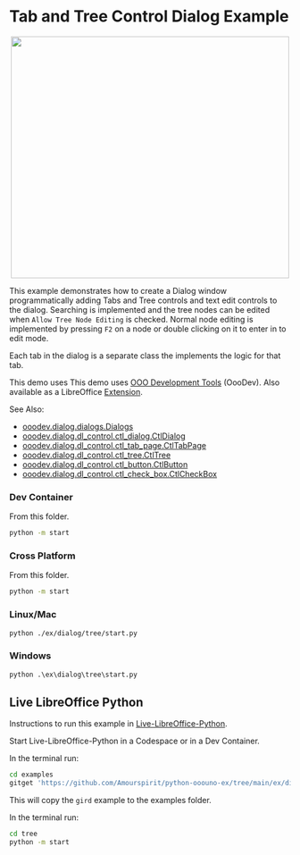 # Tab and Tree Control Dialog Example

<p align="center">
<img src="https://user-images.githubusercontent.com/4193389/284018833-91fdd4ac-a2c2-4105-a32b-922480240a12.png" width="498" height="433">
</p>

This example demonstrates how to create a Dialog window programmatically adding Tabs and Tree controls and text edit controls to the dialog.
Searching is implemented and the tree nodes can be edited when `Allow Tree Node Editing` is checked.
Normal node editing is implemented by pressing `F2` on a node or double clicking on it to enter in to edit mode.

Each tab in the dialog is a separate class the implements the logic for that tab.

This demo uses This demo uses [OOO Development Tools] (OooDev).
Also available as a LibreOffice [Extension](https://extensions.libreoffice.org/en/extensions/show/41700).

See Also:

- [ooodev.dialog.dialogs.Dialogs](https://python-ooo-dev-tools.readthedocs.io/en/latest/src/dialog/dialogs.html)
- [ooodev.dialog.dl_control.ctl_dialog.CtlDialog](https://python-ooo-dev-tools.readthedocs.io/en/latest/src/dialog/dl_control/ctl_dialog.html)
- [ooodev.dialog.dl_control.ctl_tab_page.CtlTabPage](https://python-ooo-dev-tools.readthedocs.io/en/latest/src/dialog/dl_control/ctl_tab_page.html)
- [ooodev.dialog.dl_control.ctl_tree.CtlTree](https://python-ooo-dev-tools.readthedocs.io/en/latest/src/dialog/dl_control/ctl_tree.html)
- [ooodev.dialog.dl_control.ctl_button.CtlButton](https://python-ooo-dev-tools.readthedocs.io/en/latest/src/dialog/dl_control/ctl_button.html)
- [ooodev.dialog.dl_control.ctl_check_box.CtlCheckBox](https://python-ooo-dev-tools.readthedocs.io/en/latest/src/dialog/dl_control/ctl_check_box.html)

### Dev Container

From this folder.

```sh
python -m start
```

### Cross Platform

From this folder.

```sh
python -m start
```

### Linux/Mac

```sh
python ./ex/dialog/tree/start.py
```

### Windows

```ps
python .\ex\dialog\tree\start.py
```

## Live LibreOffice Python

Instructions to run this example in [Live-LibreOffice-Python](https://github.com/Amourspirit/live-libreoffice-python).

Start Live-LibreOffice-Python in a Codespace or in a Dev Container.

In the terminal run:

```bash
cd examples
gitget 'https://github.com/Amourspirit/python-ooouno-ex/tree/main/ex/dialog/tree'
```

This will copy the `gird` example to the examples folder.

In the terminal run:

```bash
cd tree
python -m start
```

[OOO Development Tools]: https://python-ooo-dev-tools.readthedocs.io/en/latest/
